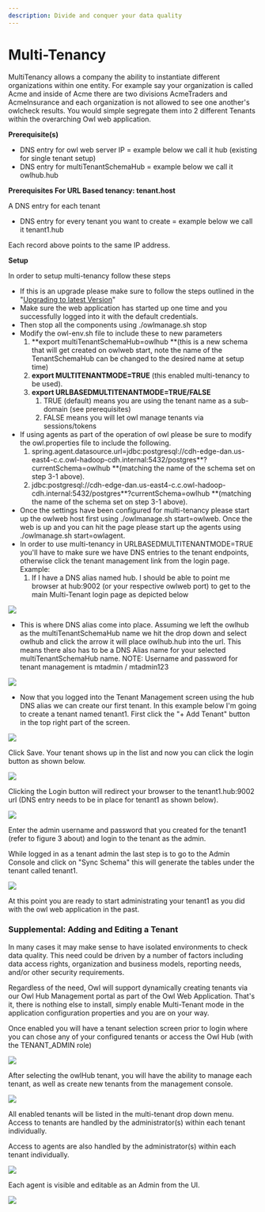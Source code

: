 ```yaml
---
description: Divide and conquer your data quality
---
```


# Multi-Tenancy

MultiTenancy allows a company the ability to instantiate different organizations within one entity.  For example say your organization is called Acme and inside of Acme there are two divisions AcmeTraders and AcmeInsurance and each organization is not allowed to see one another's owlcheck results.  You would simple segregate them into 2 different Tenants within the overarching Owl web application.

**Prerequisite(s)**

* DNS entry for owl web server IP = example below we call it hub (existing for single tenant setup)
* DNS entry for multiTenantSchemaHub = example below we call it owlhub.hub 

**Prerequisites For URL Based tenancy: tenant.host**

A DNS entry for each tenant

* DNS entry for every tenant you want to create = example below we call it tenant1.hub

Each record above points to the same IP address.

**Setup**

In order to setup multi-tenancy follow these steps

* If this is an upgrade please make sure to follow the steps outlined in the "[Upgrading to latest Version](broken-reference)"
* Make sure the web application has started up one time and you successfully logged into it with the default credentials.
* Then stop all the components using ./owlmanage.sh stop
* Modify the owl-env.sh file to include these to new parameters
  1. **export multiTenantSchemaHub=owlhub **(this is a new schema that will get created on owlweb start, note the name of the TenantSchemaHub can be changed to the desired name at setup time)
  2. **export MULTITENANTMODE=TRUE** (this enabled multi-tenancy to be used).
  3. **export URLBASEDMULTITENANTMODE=TRUE/FALSE**
     1. TRUE (default) means you are using the tenant name as a sub-domain (see prerequisites) 
     2. FALSE means you will let owl manage tenants via sessions/tokens
* If using agents as part of the operation of owl please be sure to modify the owl.properties file to include the following.
  1. spring.agent.datasource.url=jdbc:postgresql://cdh-edge-dan.us-east4-c.c.owl-hadoop-cdh.internal:5432/postgres**?currentSchema=owlhub **(matching the name of the schema set on step 3-1 above).
  2. jdbc:postgresql://cdh-edge-dan.us-east4-c.c.owl-hadoop-cdh.internal:5432/postgres**?currentSchema=owlhub **(matching the name of the schema set on step 3-1 above).
* Once the settings have been configured for multi-tenancy please start up the owlweb host first using ./owlmanage.sh start=owlweb.  Once the web is up and you can hit the page please start up the agents using ./owlmanage.sh start=owlagent.
* In order to use multi-tenancy in URLBASEDMULTITENANTMODE=TRUE you'll have to make sure we have DNS entries to the tenant endpoints, otherwise click the tenant management link from the login page.  Example: 
  1. If I have a DNS alias named hub.  I should be able to point me browser at hub:9002 (or your respective owlweb port) to get to the main Multi-Tenant login page as depicted below

![](<../.gitbook/assets/image (75).png>)

* This is where DNS alias come into place.  Assuming we left the owlhub as the multiTenantSchemaHub name we hit the drop down and select owlhub and click the arrow it will place owlhub.hub into the url.  This means there also has to be a DNS Alias name for your selected multiTenantSchemaHub name.   NOTE: Username and password for tenant management is mtadmin / mtadmin123

![](<../.gitbook/assets/image (76).png>)

* Now that you logged into the Tenant Management screen using the hub DNS alias we can create our first tenant.  In this example below I'm going to create a tenant named tenant1.  First click the "+ Add Tenant" button in the top right part of the screen.

![](<../.gitbook/assets/image (77).png>)

Click Save.  Your tenant shows up in the list and now you can click the login button as shown below.

![](<../.gitbook/assets/image (78).png>)

Clicking the Login button will redirect your browser to the tenant1.hub:9002 url (DNS entry needs to be in place for tenant1 as shown below).

![](<../.gitbook/assets/image (79).png>)

Enter the admin username and password that you created for the tenant1 (refer to figure 3 about) and login to the tenant as the admin.

While logged in as a tenant admin the last step is to go to the Admin Console and click on "Sync Schema" this will generate the tables under the tenant called tenant1.

![](<../.gitbook/assets/image (80).png>)

At this point you are ready to start administrating your tenant1 as you did with the owl web application in the past.

### Supplemental: Adding and Editing a Tenant

In many cases it may make sense to have isolated environments to check data quality. This need could be driven by a number of factors including data access rights, organization and business models, reporting needs, and/or other security requirements.

Regardless of the need, Owl will support dynamically creating tenants via our Owl Hub Management portal as part of the Owl Web Application. That's it, there is nothing else to install, simply enable Multi-Tenant mode in the application configuration properties and you are on your way.

Once enabled you will have a tenant selection screen prior to login where you can chose any of your configured tenants or access the Owl Hub (with the TENANT_ADMIN role)

![](../.gitbook/assets/screen-shot-2019-09-03-at-11.34.13-am.png)

After selecting the owlHub tenant, you will have the ability to manage each tenant, as well as create new tenants from the management console.

![](../.gitbook/assets/screen-shot-2019-09-03-at-10.51.28-am.png)

All enabled tenants will be listed in the multi-tenant drop down menu. Access to tenants are handled by the administrator(s) within each tenant individually.

Access to agents are also handled by the administrator(s) within each tenant individually.

![](../.gitbook/assets/screen-shot-2019-09-04-at-12.35.34-pm.png)

Each agent is visible and editable as an Admin from the UI.

![](<../.gitbook/assets/owl-agent (1).png>)

